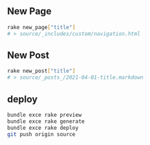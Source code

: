 ## New Page
```bash
rake new_page["title"]
# > source/_includes/custom/navigation.html
```

## New Post
```bash
rake new_post["title"]
# > source/_posts_/2021-04-01-title.markdown
```

## deploy
```bash
bundle exce rake preview
bundle exce rake generate
bundle exce rake deploy
git push origin source
```